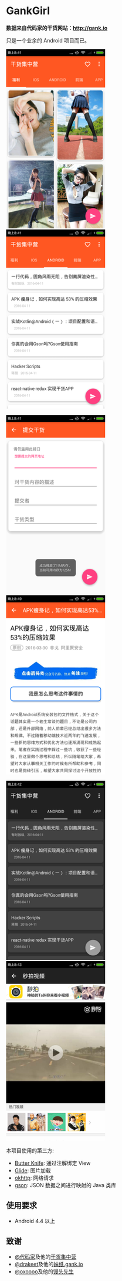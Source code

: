 # GankGirl 

**数据来自代码家的干货网站：http://gank.io**

只是一个业余的 Android 项目而已。

<img src="/screenshots/s1.png" alt="screenshot" title="screenshot" width="270" height="486" />   <img src="/screenshots/s2.png" alt="screenshot" title="screenshot" width="270" height="486" />

<img src="/screenshots/s3.png" alt="screenshot" title="screenshot" width="270" height="486" />   <img src="/screenshots/s4.png" alt="screenshot" title="screenshot" width="270" height="486" />

<img src="/screenshots/s5.png" alt="screenshot" title="screenshot" width="270" height="486" />   <img src="/screenshots/s6.png" alt="screenshot" title="screenshot" width="270" height="486" />

本项目使用的第三方:

- [Butter Knife](http://jakewharton.github.io/butterknife/): 通过注解绑定 View
- [Glide](https://github.com/bumptech/glide): 图片加载
- [okhttp](https://github.com/square/okhttp): 网络请求 
- [gson](https://github.com/google/gson): JSON 数据之间进行映射的 Java 类库

## 使用要求

- Android 4.4 以上

## 致谢

- [@代码家](http://weibo.com/u/1628291124)及他的[干货集中营](http://gank.io)
- [@drakeet](http://weibo.com/drak11t)及他的[妹纸.gank.io](https://github.com/drakeet/Meizhi)
- [@oxoooo](https://github.com/xingrz)及他的[馒头先生](https://github.com/oxoooo/mr-mantou-android)
